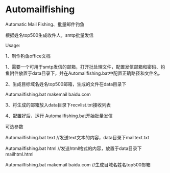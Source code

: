 # Automailfishing

Automatic Mail Fishing、批量邮件钓鱼

根据姓名top500生成收件人，smtp批量发信

Usage:

1、制作钓鱼office文档

1、需要一个可用于smtp发信的邮箱，打开批处理文件，配置发信邮箱和密码、钓鱼附件放置于data目录下，并在Automailfishing.bat中配置正确路径和文件名。

2、生成目标域名姓名top500邮箱，生成的文件在data目录下

Automailfishing.bat makemail baidu.com

3、将生成的邮箱放入data目录下recvlist.txt接收列表

4、配置好后，运行 Automailfishing.bat开始批量发信

可选参数

Automailfishing.bat text   //发送text文本的内容，data目录下mailtext.txt

Automailfishing.bat html   //发送html格式的内容，放置于data目录下mailhtml.html

Automailfishing.bat makemail baidu.com  //生成目域名姓名top500邮箱
